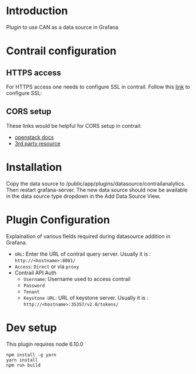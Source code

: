 # Introduction
Plugin to use CAN as a data source in Grafana
# Contrail configuration

## HTTPS access
For HTTPS access one needs to configure SSL in contrail.
Follow this [link](https://github.com/Juniper/contrail-controller/wiki/SSL-configuration-for-API,-neutron-server-and-openstack-keystone-in-Contrail) to configure SSL:  

## CORS setup
These links would be helpful for CORS setup in contrail:
- [openstack docs](https://docs.openstack.org/admin-guide/cross-project-cors.html)
- [3rd party resource](https://ianunruh.com/2014/11/openstack-cors.html)

# Installation
Copy the data source to /public/app/plugins/datasource/contrailanalytics. Then restart grafana-server. The new data source should now be available in the data source type dropdown in the Add Data Source View.

# Plugin Configuration
Explaination of various fields required during datasource addition in Grafana.
- `URL`: Enter the URL of contrail query server. Usually it is : `http://<hostname>:8081/`
- `Access`: `Direct` or via `proxy`
- Contrail API Auth
    - `Username`: Username used to access contrail
    - `Password`
    - `Tenant`
    - `Keystone URL`: URL of keystone server. Usually it is : `http://<hostname>:35357/v2.0/tokens/`

# Dev setup
This plugin requires node 6.10.0
```
npm install -g yarn
yarn install
npm run build
```

